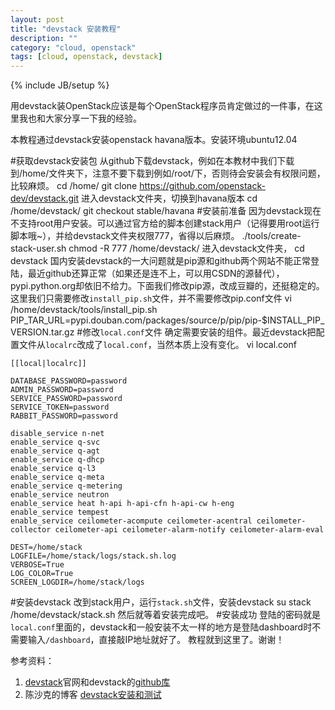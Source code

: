 ```yaml
---
layout: post
title: "devstack 安装教程"
description: ""
category: "cloud, openstack"
tags: [cloud, openstack, devstack]
---
```

{% include JB/setup %}

用devstack装OpenStack应该是每个OpenStack程序员肯定做过的一件事，在这里我也和大家分享一下我的经验。

本教程通过devstack安装openstack havana版本。安装环境ubuntu12.04

#获取devstack安装包
从github下载devstack，例如在本教材中我们下载到/home/文件夹下，注意不要下载到例如/root/下，否则待会安装会有权限问题，比较麻烦。
	cd /home/
	git clone https://github.com/openstack-dev/devstack.git
进入devstack文件夹，切换到havana版本
	cd /home/devstack/
	git checkout stable/havana
#安装前准备
因为devstack现在不支持root用户安装。可以通过官方给的脚本创建stack用户（记得要用root运行脚本哦~），并给devstack文件夹权限777，省得以后麻烦。
	./tools/create-stack-user.sh
	chmod -R 777 /home/devstack/
进入devstack文件夹，
	cd devstack
国内安装devstack的一大问题就是pip源和github两个网站不能正常登陆，最近github还算正常（如果还是连不上，可以用CSDN的源替代），pypi.python.org却依旧不给力。下面我们修改pip源，改成豆瓣的，还挺稳定的。这里我们只需要修改`install_pip.sh`文件，并不需要修改pip.conf文件
	vi /home/devstack/tools/install_pip.sh
	PIP_TAR_URL=pypi.douban.com/packages/source/p/pip/pip-$INSTALL_PIP_VERSION.tar.gz
#修改`local.conf`文件
确定需要安装的组件。最近devstack把配置文件从`localrc`改成了`local.conf`，当然本质上没有变化。
	vi local.conf
	
	[[local|localrc]]

	DATABASE_PASSWORD=password
	ADMIN_PASSWORD=password
	SERVICE_PASSWORD=password
	SERVICE_TOKEN=password
	RABBIT_PASSWORD=password

	disable_service n-net
	enable_service q-svc
	enable_service q-agt
	enable_service q-dhcp
	enable_service q-l3
	enable_service q-meta
	enable_service q-metering
	enable_service neutron
	enable_service heat h-api h-api-cfn h-api-cw h-eng
	enable_service tempest
	enable_service ceilometer-acompute ceilometer-acentral ceilometer-collector ceilometer-api ceilometer-alarm-notify ceilometer-alarm-eval

	DEST=/home/stack
	LOGFILE=/home/stack/logs/stack.sh.log
	VERBOSE=True
	LOG_COLOR=True
	SCREEN_LOGDIR=/home/stack/logs
#安装devstack
改到stack用户，运行`stack.sh`文件，安装devstack
	su stack
	/home/devstack/stack.sh
然后就等着安装完成吧。
#安装成功
登陆的密码就是`local.conf`里面的，devstack和一般安装不太一样的地方是登陆dashboard时不需要输入`/dashboard`，直接敲IP地址就好了。
教程就到这里了。谢谢！

参考资料：
1. [devstack](http://devstack.org/)官网和devstack的[github库](https://github.com/openstack-dev/devstack)
2. 陈沙克的博客 [devstack安装和测试](http://www.chenshake.com/devstack-installation-and-testing/)